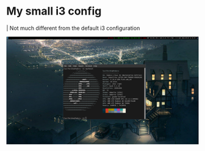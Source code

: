 # My small i3 config
| Not much different from the default i3 configuration

![Screenshot](./i3/screenshot.png)

